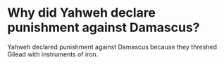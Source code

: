 # Why did Yahweh declare punishment against Damascus?

Yahweh declared punishment against Damascus because they threshed Gilead with instruments of iron.
